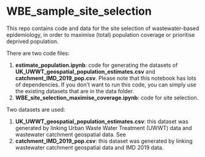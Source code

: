 # WBE_sample_site_selection
This repo contains code and data for the site selection of wastewater-based epidemiology, in order to maximise (total) population coverage or prioritise deprived population. 

There are two code files:

1. **estimate_population.ipynb**: code for generating the datasets of **UK_UWWT_geospatial_population_estimates.csv** and **catchment_IMD_2019_pop.csv**. Please note that this notebook has lots of dependencies. If you don't want to run this code, you can simply use the existing datasets that are in the data folder.
2. **WBE_site_selection_maximise_coverage.ipynb**: code for site selection. 

Two datasets are used:

1. **UK_UWWT_geospatial_population_estimates.csv**: this dataset was generated by linking Urban Waste Water Treatment (UWWT) data and wastewater catchment geospatial data. See 
2. **catchment_IMD_2019_pop.csv**: this dataset was generated by linking wastewater catchment geospatial data and IMD 2019 data. 

